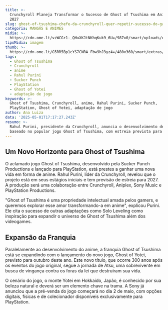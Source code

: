 ```yaml
---
title: >-
  Crunchyroll Planeja Transformar o Sucesso de Ghost of Tsushima em Anime para
  2027
slug: ghost-of-tsushima-chefe-da-crunchyroll-quer-repetir-sucesso-do-game-com-anime
categoria: MANGÁS E ANIMES
midia: >-
  https://cdn.ome.lt/vzWCGr1-_QHuXKJtNKhqKuk9_6U=/987x0/smart/uploads/conteudo/fotos/OMELETE_CAPA_-_2025-05-01T135007.590.png
tipoMidia: imagem
thumb: >-
  https://cdn.ome.lt/G5RR5Bp1cYS7CNRA_Fbw9hJ3yz4=/480x360/smart/extras/conteudos/omelete_THUMB_-_2025-05-01T134957.412.png
tags:
  - Ghost of Tsushima
  - Crunchyroll
  - anime
  - Rahul Purini
  - Sucker Punch
  - PlayStation
  - Ghost of Yotei
  - adaptação de jogo
keywords: >-
  Ghost of Tsushima, Crunchyroll, anime, Rahul Purini, Sucker Punch,
  PlayStation, Ghost of Yotei, adaptação de jogo
author: Ana Luiza
data: '2025-05-01T17:17:27.243Z'
resumo: >-
  Rahul Purini, presidente da Crunchyroll, anuncia o desenvolvimento de um anime
  baseado no popular jogo Ghost of Tsushima, com estreia prevista para 2027.
---
```


## Um Novo Horizonte para Ghost of Tsushima

O aclamado jogo Ghost of Tsushima, desenvolvido pela Sucker Punch Productions e lançado para PlayStation, está prestes a ganhar uma nova vida em forma de anime. Rahul Purini, líder da Crunchyroll, revelou que o projeto está em seus estágios iniciais e tem previsão de estreia para 2027. A produção será uma colaboração entre Crunchyroll, Aniplex, Sony Music e PlayStation Productions.

"Ghost of Tsushima é uma propriedade intelectual amada pelos gamers, e queremos explorar esse amor transformando-a em anime", explicou Purini. Ele cita o sucesso de outras adaptações como Solo Leveling como inspiração para expandir o universo de Ghost of Tsushima além dos videogames.

## Expansão da Franquia

Paralelamente ao desenvolvimento do anime, a franquia Ghost of Tsushima está se expandindo com o lançamento do novo jogo, Ghost of Yotei, previsto para outubro deste ano. Este novo título, que ocorre 300 anos após os eventos do jogo original, segue a jornada de Atsu, uma sobrevivente em busca de vingança contra os foras da lei que destruíram sua vida.

O cenário do jogo, o monte Yotei em Hokkaido, Japão, é conhecido por sua beleza natural e deverá ser um elemento chave na trama. A Sony já anunciou que a pré-venda do jogo começará no dia 2 de maio, com opções digitais, físicas e de colecionador disponíveis exclusivamente para PlayStation.
